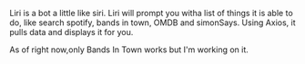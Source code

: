 Liri is a bot a little like siri. 
Liri will prompt you witha list of things it is able to do, like search spotify, bands in town, OMDB and simonSays.
Using Axios, it pulls data and displays it for you.

As of right now,only Bands In Town works but I'm working on it.  
